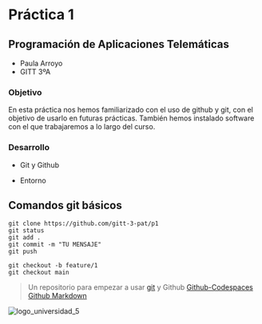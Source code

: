 # **Práctica 1**

## Programación de Aplicaciones Telemáticas
- Paula Arroyo
- GITT 3ºA

### Objetivo
En esta práctica nos hemos familiarizado con el uso de github y git, con el objetivo de usarlo en futuras prácticas.
También hemos instalado software con el que trabajaremos a lo largo del curso.

### Desarrollo
- Git y Github
  
  
- Entorno


## Comandos git básicos

```
git clone https://github.com/gitt-3-pat/p1
git status
git add .
git commit -m "TU MENSAJE"
git push

git checkout -b feature/1
git checkout main
```

> Un repositorio para empezar a usar [git](https://git-scm.com/) y Github
> [Github-Codespaces](https://github.com/features/codespaces)
> [Github Markdown](https://docs.github.com/es/get-started/writing-on-github/getting-started-with-writing-and-formatting-on-github/basic-writing-and-formatting-syntax)




![logo_universidad_5](https://github.com/paulaap16/p1-fork/assets/148755838/5f2445de-f146-439f-831f-036658937236)

